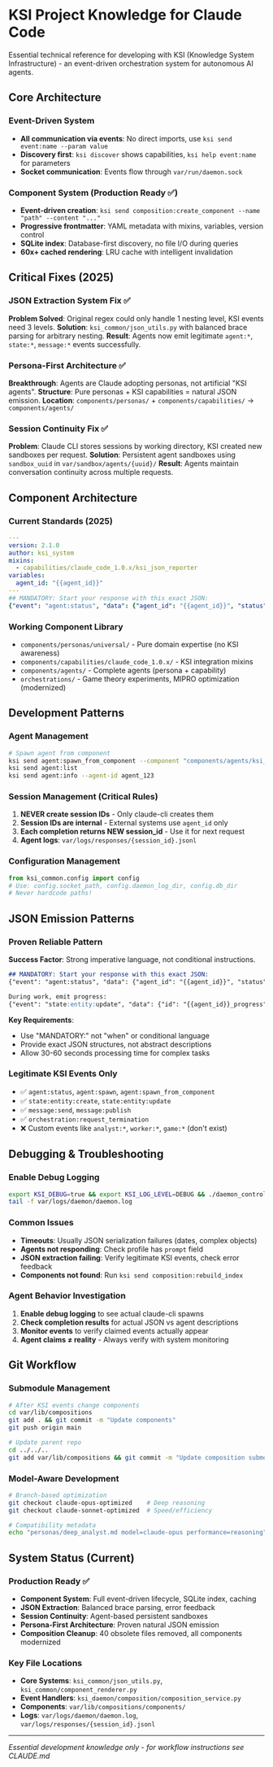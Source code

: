 # KSI Project Knowledge for Claude Code

Essential technical reference for developing with KSI (Knowledge System Infrastructure) - an event-driven orchestration system for autonomous AI agents.

## Core Architecture

### Event-Driven System
- **All communication via events**: No direct imports, use `ksi send event:name --param value`
- **Discovery first**: `ksi discover` shows capabilities, `ksi help event:name` for parameters
- **Socket communication**: Events flow through `var/run/daemon.sock`

### Component System (Production Ready ✅)
- **Event-driven creation**: `ksi send composition:create_component --name "path" --content "..."`
- **Progressive frontmatter**: YAML metadata with mixins, variables, version control
- **SQLite index**: Database-first discovery, no file I/O during queries
- **60x+ cached rendering**: LRU cache with intelligent invalidation

## Critical Fixes (2025)

### JSON Extraction System Fix ✅
**Problem Solved**: Original regex could only handle 1 nesting level, KSI events need 3 levels.
**Solution**: `ksi_common/json_utils.py` with balanced brace parsing for arbitrary nesting.
**Result**: Agents now emit legitimate `agent:*`, `state:*`, `message:*` events successfully.

### Persona-First Architecture ✅
**Breakthrough**: Agents are Claude adopting personas, not artificial "KSI agents".
**Structure**: Pure personas + KSI capabilities = natural JSON emission.
**Location**: `components/personas/` + `components/capabilities/` → `components/agents/`

### Session Continuity Fix ✅
**Problem**: Claude CLI stores sessions by working directory, KSI created new sandboxes per request.
**Solution**: Persistent agent sandboxes using `sandbox_uuid` in `var/sandbox/agents/{uuid}/`
**Result**: Agents maintain conversation continuity across multiple requests.

## Component Architecture

### Current Standards (2025)
```yaml
---
version: 2.1.0
author: ksi_system
mixins:
  - capabilities/claude_code_1.0.x/ksi_json_reporter
variables:
  agent_id: "{{agent_id}}"
---
## MANDATORY: Start your response with this exact JSON:
{"event": "agent:status", "data": {"agent_id": "{{agent_id}}", "status": "initialized"}}
```

### Working Component Library
- `components/personas/universal/` - Pure domain expertise (no KSI awareness)
- `components/capabilities/claude_code_1.0.x/` - KSI integration mixins
- `components/agents/` - Complete agents (persona + capability)
- `orchestrations/` - Game theory experiments, MIPRO optimization (modernized)

## Development Patterns

### Agent Management
```bash
# Spawn agent from component
ksi send agent:spawn_from_component --component "components/agents/ksi_aware_analyst" 
ksi send agent:list
ksi send agent:info --agent-id agent_123
```

### Session Management (Critical Rules)
1. **NEVER create session IDs** - Only claude-cli creates them
2. **Session IDs are internal** - External systems use `agent_id` only
3. **Each completion returns NEW session_id** - Use it for next request
4. **Agent logs**: `var/logs/responses/{session_id}.jsonl`

### Configuration Management
```python
from ksi_common.config import config
# Use: config.socket_path, config.daemon_log_dir, config.db_dir
# Never hardcode paths!
```

## JSON Emission Patterns

### Proven Reliable Pattern
**Success Factor**: Strong imperative language, not conditional instructions.

```markdown
## MANDATORY: Start your response with this exact JSON:
{"event": "agent:status", "data": {"agent_id": "{{agent_id}}", "status": "initialized"}}

During work, emit progress:
{"event": "state:entity:update", "data": {"id": "{{agent_id}}_progress", "properties": {"percent": 50}}}
```

**Key Requirements**:
- Use "MANDATORY:" not "when" or conditional language
- Provide exact JSON structures, not abstract descriptions
- Allow 30-60 seconds processing time for complex tasks

### Legitimate KSI Events Only
- ✅ `agent:status`, `agent:spawn`, `agent:spawn_from_component`
- ✅ `state:entity:create`, `state:entity:update`
- ✅ `message:send`, `message:publish`
- ✅ `orchestration:request_termination`
- ❌ Custom events like `analyst:*`, `worker:*`, `game:*` (don't exist)

## Debugging & Troubleshooting

### Enable Debug Logging
```bash
export KSI_DEBUG=true && export KSI_LOG_LEVEL=DEBUG && ./daemon_control.py restart
tail -f var/logs/daemon/daemon.log
```

### Common Issues
- **Timeouts**: Usually JSON serialization failures (dates, complex objects)
- **Agents not responding**: Check profile has `prompt` field
- **JSON extraction failing**: Verify legitimate KSI events, check error feedback
- **Components not found**: Run `ksi send composition:rebuild_index`

### Agent Behavior Investigation
1. **Enable debug logging** to see actual claude-cli spawns
2. **Check completion results** for actual JSON vs agent descriptions
3. **Monitor events** to verify claimed events actually appear
4. **Agent claims ≠ reality** - Always verify with system monitoring

## Git Workflow

### Submodule Management
```bash
# After KSI events change components
cd var/lib/compositions
git add . && git commit -m "Update components"
git push origin main

# Update parent repo
cd ../../..
git add var/lib/compositions && git commit -m "Update composition submodule"
```

### Model-Aware Development
```bash
# Branch-based optimization
git checkout claude-opus-optimized    # Deep reasoning
git checkout claude-sonnet-optimized  # Speed/efficiency

# Compatibility metadata
echo "personas/deep_analyst.md model=claude-opus performance=reasoning" >> .gitattributes
```

## System Status (Current)

### Production Ready ✅
- **Component System**: Full event-driven lifecycle, SQLite index, caching
- **JSON Extraction**: Balanced brace parsing, error feedback
- **Session Continuity**: Agent-based persistent sandboxes
- **Persona-First Architecture**: Proven natural JSON emission
- **Composition Cleanup**: 40 obsolete files removed, all components modernized

### Key File Locations
- **Core Systems**: `ksi_common/json_utils.py`, `ksi_common/component_renderer.py`
- **Event Handlers**: `ksi_daemon/composition/composition_service.py`
- **Components**: `var/lib/compositions/components/`
- **Logs**: `var/logs/daemon/daemon.log`, `var/logs/responses/{session_id}.jsonl`

---

*Essential development knowledge only - for workflow instructions see CLAUDE.md*